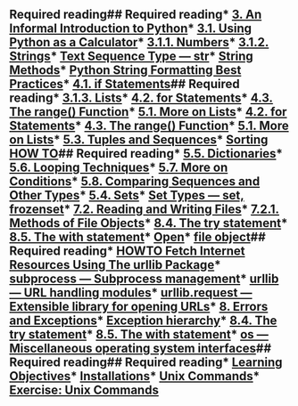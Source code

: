 ## Required reading## Required reading* [3. An Informal Introduction to Python](https://docs.python.org/3.7/tutorial/introduction.html#an-informal-introduction-to-python)* [3.1. Using Python as a Calculator](https://docs.python.org/3.7/tutorial/introduction.html#using-python-as-a-calculator)* [3.1.1. Numbers](https://docs.python.org/3.7/tutorial/introduction.html#numbers)* [3.1.2. Strings](https://docs.python.org/3.7/tutorial/introduction.html#strings)* [Text Sequence Type — str](https://docs.python.org/3.7/library/stdtypes.html#text-sequence-type-str)* [String Methods](https://docs.python.org/3.7/library/stdtypes.html#string-methods)* [Python String Formatting Best Practices](https://realpython.com/python-string-formatting/)* [4.1. if Statements](https://docs.python.org/3/tutorial/controlflow.html#if-statements)## Required reading* [3.1.3. Lists](https://docs.python.org/3/tutorial/introduction.html#lists)* [4.2. for Statements](https://docs.python.org/3/tutorial/controlflow.html#for-statements)* [4.3. The range() Function](https://docs.python.org/3/tutorial/controlflow.html#the-range-function)* [5.1. More on Lists](https://docs.python.org/3/tutorial/datastructures.html#more-on-lists)* [4.2. for Statements](https://docs.python.org/3/tutorial/controlflow.html#for-statements)* [4.3. The range() Function](https://docs.python.org/3/tutorial/controlflow.html#the-range-function)* [5.1. More on Lists](https://docs.python.org/3/tutorial/datastructures.html#more-on-lists)* [5.3. Tuples and Sequences](https://docs.python.org/3/tutorial/datastructures.html#tuples-and-sequences)* [Sorting HOW TO](https://docs.python.org/3/howto/sorting.html#sorting-how-to)## Required reading* [5.5. Dictionaries](https://docs.python.org/3/tutorial/datastructures.html#dictionaries)* [5.6. Looping Techniques](https://docs.python.org/3/tutorial/datastructures.html#looping-techniques)* [5.7. More on Conditions](https://docs.python.org/3/tutorial/datastructures.html#more-on-conditions)* [5.8. Comparing Sequences and Other Types](https://docs.python.org/3/tutorial/datastructures.html#comparing-sequences-and-other-types)* [5.4. Sets](https://docs.python.org/3/tutorial/datastructures.html#sets)* [Set Types — set, frozenset](https://docs.python.org/3/library/stdtypes.html#set-types-set-frozenset)* [7.2. Reading and Writing Files](https://docs.python.org/3/tutorial/inputoutput.html#reading-and-writing-files)* [7.2.1. Methods of File Objects](https://docs.python.org/3/tutorial/inputoutput.html#methods-of-file-objects)* [8.4. The try statement](https://docs.python.org/3/reference/compound_stmts.html#the-try-statement)* [8.5. The with statement](https://docs.python.org/3/reference/compound_stmts.html#the-with-statement)* [Open](https://docs.python.org/3/library/functions.html#open)* [file object](https://docs.python.org/3/glossary.html#term-file-object)## Required reading* [HOWTO Fetch Internet Resources Using The urllib Package](https://docs.python.org/3/howto/urllib2.html)* [subprocess — Subprocess management](https://docs.python.org/3.7/library/subprocess.html#module-subprocess)* [urllib — URL handling modules](https://docs.python.org/3/library/urllib.html#module-urllib)* [urllib.request — Extensible library for opening URLs](https://docs.python.org/3/library/urllib.request.html#module-urllib.request)* [8. Errors and Exceptions](https://docs.python.org/3/tutorial/errors.html)* [Exception hierarchy](https://docs.python.org/3/library/exceptions.html#exception-hierarchy)* [8.4. The try statement](https://docs.python.org/3/reference/compound_stmts.html#the-try-statement)* [8.5. The with statement](https://docs.python.org/3/reference/compound_stmts.html#the-with-statement)* [os — Miscellaneous operating system interfaces](https://docs.python.org/3/library/os.html)## Required reading## Required reading* [Learning Objectives](/other_materials/learning_objectives.md)* [Installations](/other_materials/installation.md)* [Unix Commands](/other_materials/unix_commands.md)* [Exercise: Unix Commands](/exercises/UNIX_commands.md)